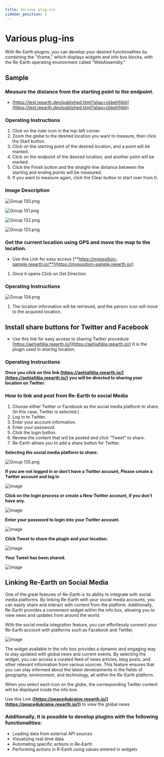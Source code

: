 ```yaml
---
title: Various plug-ins
sidebar_position: 1
---
```


# Various plug-ins

With Re-Earth plugins, you can develop your desired functionalities by combining the "iframe," which displays widgets and info box blocks, with the Re-Earth operating environment called "WebAssembly.”

## Sample

### **Measure the distance from the starting point to the endpoint.**

- [https://test.reearth.dev/published.html?alias=cbbehfijbh](https://test.reearth.dev/published.html?alias=cbbehfijbh)

### Operating Instructions

1. Click on the ruler icon in the top-left corner.
2. Zoom the globe to the desired location you want to measure, then click the Start button.
3. Click on the starting point of the desired location, and a point will be marked.
4. Click on the endpoint of the desired location, and another point will be marked.
5. Click the Finish button and the straight-line distance between the starting and ending points will be measured.
6. If you want to measure again, click the Clear button to start over from 0.

### Image Description

![Group 130.png](./img/Group_130.png)

![Group 131.png](./img/Group_131.png)

![Group 132.png](./img/Group_132.png)

![Group 133.png](./img/Group_133.png)

### Get the current location using GPS and move the map to the location.

- Use this Link for easy access [**https://myposition-sample.reearth.io/**](https://myposition-sample.reearth.io/)
1. Once it opens Click on Get Direction.

### Operating Instructions

![Group 134.png](./img/Group_134.png)

1. The location information will be retrieved, and the person icon will move to the acquired location.

## **Install share buttons for Twitter and Facebook**

- Use this link for easy access to sharing Twitter procedure [https://aehiafdjia.reearth.io/](https://aehiafdjia.reearth.io/) It is the plugin used in sharing location.

### Operating Instructions

**Once you click on this link [https://aehiafdjia.reearth.io/](https://aehiafdjia.reearth.io/) you will be directed to sharing your location on Twitter.**

### How to link and post from Re-Earth to social Media

1. Choose either Twitter or Facebook as the social media platform to share. (In this case, Twitter is selected.)
2. Log in to Twitter.
3. Enter your account information.
4. Enter your password.
5. Click the login button.
6. Review the content that will be posted and click "Tweet" to share.
7. Re-Earth allows you to add a share button for Twitter.

**Selecting the social media platform to share:**

![Group 135.png](./img/Group_135.png)

**If you are not logged in or don’t have a Twitter account, Please create a Twitter account and log in** 

![image](./img/0.png)

**Click on the login process or create a New Twitter account, if you don’t have any.**

![image](./img/1.png)

**Enter your password to login into your Twitter account.**

![image](./img/2.png)

**Click Tweet to share the plugin and your location.**

![image](./img/3.png)

**Your Tweet has been shared.**

![image](./img/4.png)

## Linking Re-Earth on Social Media

One of the great features of Re-Earth is its ability to integrate with social media platforms. By linking Re-Earth with your social media accounts, you can easily share and interact with content from the platform. Additionally, Re-Earth provides a convenient widget within the info box, allowing you to view news and updates from around the world. 

With the social media integration feature, you can effortlessly connect your Re-Earth account with platforms such as Facebook and Twitter,

![image](./img/5.png)

The widget available in the info box provides a dynamic and engaging way to stay updated with global news and current events. By selecting the widget, you can access a curated feed of news articles, blog posts, and other relevant information from various sources. This feature ensures that you can stay informed about the latest developments in the fields of geography, environment, and technology, all within the Re-Earth platform.

When you select each icon on the globe, the corresponding Twitter content will be displayed inside the info box.

Use this Link **([https://peace4ukraine.reearth.io/](https://peace4ukraine.reearth.io/))** to view the global news

### Additionally, it is possible to develop plugins with the following functionalities:

- Loading data from external API sources
- Visualizing real-time data
- Automating specific actions in Re-Earth
- Performing actions in R-Earth using values entered in widgets